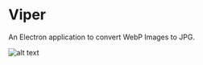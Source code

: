 # Viper

An Electron application to convert WebP Images to JPG.

![alt text](https://image.ibb.co/ggxqLc/viper_scrshot.png "Logo Title Text 1")